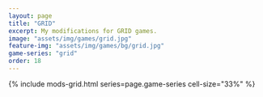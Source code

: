 ```yaml
---
layout: page
title: "GRID"
excerpt: My modifications for GRID games.
image: "assets/img/games/grid.jpg"
feature-img: "assets/img/games/bg/grid.jpg"
game-series: "grid"
order: 18
---
```


{% include mods-grid.html series=page.game-series cell-size="33%" %}
